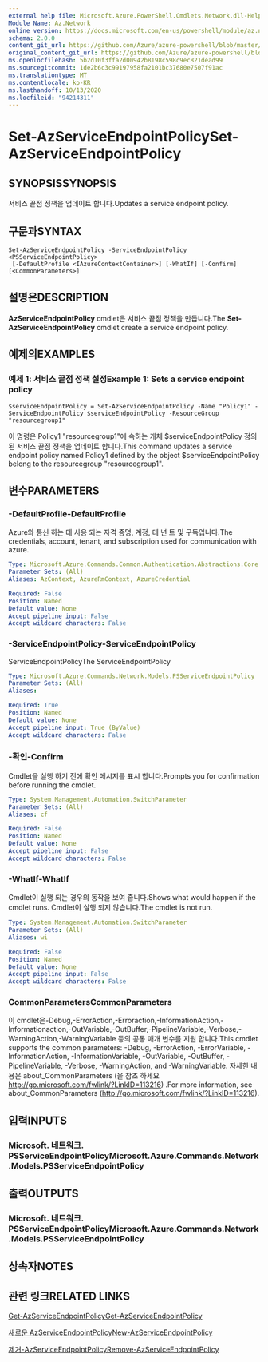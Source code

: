 ```yaml
---
external help file: Microsoft.Azure.PowerShell.Cmdlets.Network.dll-Help.xml
Module Name: Az.Network
online version: https://docs.microsoft.com/en-us/powershell/module/az.network/set-azserviceendpointpolicy
schema: 2.0.0
content_git_url: https://github.com/Azure/azure-powershell/blob/master/src/Network/Network/help/Set-AzServiceEndpointPolicy.md
original_content_git_url: https://github.com/Azure/azure-powershell/blob/master/src/Network/Network/help/Set-AzServiceEndpointPolicy.md
ms.openlocfilehash: 5b2d10f3ffa2d00942b8198c598c9ec821dead99
ms.sourcegitcommit: 1de2b6c3c99197958fa2101bc37680e7507f91ac
ms.translationtype: MT
ms.contentlocale: ko-KR
ms.lasthandoff: 10/13/2020
ms.locfileid: "94214311"
---
```

# <span data-ttu-id="481ad-101">Set-AzServiceEndpointPolicy</span><span class="sxs-lookup"><span data-stu-id="481ad-101">Set-AzServiceEndpointPolicy</span></span>

## <span data-ttu-id="481ad-102">SYNOPSIS</span><span class="sxs-lookup"><span data-stu-id="481ad-102">SYNOPSIS</span></span>
<span data-ttu-id="481ad-103">서비스 끝점 정책을 업데이트 합니다.</span><span class="sxs-lookup"><span data-stu-id="481ad-103">Updates a service endpoint policy.</span></span>

## <span data-ttu-id="481ad-104">구문과</span><span class="sxs-lookup"><span data-stu-id="481ad-104">SYNTAX</span></span>

```
Set-AzServiceEndpointPolicy -ServiceEndpointPolicy <PSServiceEndpointPolicy>
 [-DefaultProfile <IAzureContextContainer>] [-WhatIf] [-Confirm] [<CommonParameters>]
```

## <span data-ttu-id="481ad-105">설명은</span><span class="sxs-lookup"><span data-stu-id="481ad-105">DESCRIPTION</span></span>
<span data-ttu-id="481ad-106">**AzServiceEndpointPolicy** cmdlet은 서비스 끝점 정책을 만듭니다.</span><span class="sxs-lookup"><span data-stu-id="481ad-106">The **Set-AzServiceEndpointPolicy** cmdlet create a service endpoint policy.</span></span>

## <span data-ttu-id="481ad-107">예제의</span><span class="sxs-lookup"><span data-stu-id="481ad-107">EXAMPLES</span></span>

### <span data-ttu-id="481ad-108">예제 1: 서비스 끝점 정책 설정</span><span class="sxs-lookup"><span data-stu-id="481ad-108">Example 1: Sets a service endpoint policy</span></span>
```
$serviceEndpointPolicy = Set-AzServiceEndpointPolicy -Name "Policy1" -ServiceEndpointPolicy $serviceEndpointPolicy -ResourceGroup "resourcegroup1"
```

<span data-ttu-id="481ad-109">이 명령은 Policy1 "resourcegroup1"에 속하는 개체 $serviceEndpointPolicy 정의 된 서비스 끝점 정책을 업데이트 합니다.</span><span class="sxs-lookup"><span data-stu-id="481ad-109">This command updates a service endpoint policy named Policy1 defined by the object $serviceEndpointPolicy belong to the resourcegroup "resourcegroup1".</span></span>

## <span data-ttu-id="481ad-110">변수</span><span class="sxs-lookup"><span data-stu-id="481ad-110">PARAMETERS</span></span>

### <span data-ttu-id="481ad-111">-DefaultProfile</span><span class="sxs-lookup"><span data-stu-id="481ad-111">-DefaultProfile</span></span>
<span data-ttu-id="481ad-112">Azure와 통신 하는 데 사용 되는 자격 증명, 계정, 테 넌 트 및 구독입니다.</span><span class="sxs-lookup"><span data-stu-id="481ad-112">The credentials, account, tenant, and subscription used for communication with azure.</span></span>

```yaml
Type: Microsoft.Azure.Commands.Common.Authentication.Abstractions.Core.IAzureContextContainer
Parameter Sets: (All)
Aliases: AzContext, AzureRmContext, AzureCredential

Required: False
Position: Named
Default value: None
Accept pipeline input: False
Accept wildcard characters: False
```

### <span data-ttu-id="481ad-113">-ServiceEndpointPolicy</span><span class="sxs-lookup"><span data-stu-id="481ad-113">-ServiceEndpointPolicy</span></span>
<span data-ttu-id="481ad-114">ServiceEndpointPolicy</span><span class="sxs-lookup"><span data-stu-id="481ad-114">The ServiceEndpointPolicy</span></span>

```yaml
Type: Microsoft.Azure.Commands.Network.Models.PSServiceEndpointPolicy
Parameter Sets: (All)
Aliases:

Required: True
Position: Named
Default value: None
Accept pipeline input: True (ByValue)
Accept wildcard characters: False
```

### <span data-ttu-id="481ad-115">-확인</span><span class="sxs-lookup"><span data-stu-id="481ad-115">-Confirm</span></span>
<span data-ttu-id="481ad-116">Cmdlet을 실행 하기 전에 확인 메시지를 표시 합니다.</span><span class="sxs-lookup"><span data-stu-id="481ad-116">Prompts you for confirmation before running the cmdlet.</span></span>

```yaml
Type: System.Management.Automation.SwitchParameter
Parameter Sets: (All)
Aliases: cf

Required: False
Position: Named
Default value: None
Accept pipeline input: False
Accept wildcard characters: False
```

### <span data-ttu-id="481ad-117">-WhatIf</span><span class="sxs-lookup"><span data-stu-id="481ad-117">-WhatIf</span></span>
<span data-ttu-id="481ad-118">Cmdlet이 실행 되는 경우의 동작을 보여 줍니다.</span><span class="sxs-lookup"><span data-stu-id="481ad-118">Shows what would happen if the cmdlet runs.</span></span> <span data-ttu-id="481ad-119">Cmdlet이 실행 되지 않습니다.</span><span class="sxs-lookup"><span data-stu-id="481ad-119">The cmdlet is not run.</span></span>

```yaml
Type: System.Management.Automation.SwitchParameter
Parameter Sets: (All)
Aliases: wi

Required: False
Position: Named
Default value: None
Accept pipeline input: False
Accept wildcard characters: False
```

### <span data-ttu-id="481ad-120">CommonParameters</span><span class="sxs-lookup"><span data-stu-id="481ad-120">CommonParameters</span></span>
<span data-ttu-id="481ad-121">이 cmdlet은-Debug,-ErrorAction,-Erroraction,-InformationAction,-Informationaction,-OutVariable,-OutBuffer,-PipelineVariable,-Verbose,-WarningAction,-WarningVariable 등의 공통 매개 변수를 지원 합니다.</span><span class="sxs-lookup"><span data-stu-id="481ad-121">This cmdlet supports the common parameters: -Debug, -ErrorAction, -ErrorVariable, -InformationAction, -InformationVariable, -OutVariable, -OutBuffer, -PipelineVariable, -Verbose, -WarningAction, and -WarningVariable.</span></span> <span data-ttu-id="481ad-122">자세한 내용은 about_CommonParameters (을 참조 하세요 http://go.microsoft.com/fwlink/?LinkID=113216) .</span><span class="sxs-lookup"><span data-stu-id="481ad-122">For more information, see about_CommonParameters (http://go.microsoft.com/fwlink/?LinkID=113216).</span></span>

## <span data-ttu-id="481ad-123">입력</span><span class="sxs-lookup"><span data-stu-id="481ad-123">INPUTS</span></span>

### <span data-ttu-id="481ad-124">Microsoft. 네트워크. PSServiceEndpointPolicy</span><span class="sxs-lookup"><span data-stu-id="481ad-124">Microsoft.Azure.Commands.Network.Models.PSServiceEndpointPolicy</span></span>

## <span data-ttu-id="481ad-125">출력</span><span class="sxs-lookup"><span data-stu-id="481ad-125">OUTPUTS</span></span>

### <span data-ttu-id="481ad-126">Microsoft. 네트워크. PSServiceEndpointPolicy</span><span class="sxs-lookup"><span data-stu-id="481ad-126">Microsoft.Azure.Commands.Network.Models.PSServiceEndpointPolicy</span></span>

## <span data-ttu-id="481ad-127">상속자</span><span class="sxs-lookup"><span data-stu-id="481ad-127">NOTES</span></span>

## <span data-ttu-id="481ad-128">관련 링크</span><span class="sxs-lookup"><span data-stu-id="481ad-128">RELATED LINKS</span></span>

[<span data-ttu-id="481ad-129">Get-AzServiceEndpointPolicy</span><span class="sxs-lookup"><span data-stu-id="481ad-129">Get-AzServiceEndpointPolicy</span></span>](./Get-AzServiceEndpointPolicy.md)

[<span data-ttu-id="481ad-130">새로운 AzServiceEndpointPolicy</span><span class="sxs-lookup"><span data-stu-id="481ad-130">New-AzServiceEndpointPolicy</span></span>](./New-AzServiceEndpointPolicy.md)

[<span data-ttu-id="481ad-131">제거-AzServiceEndpointPolicy</span><span class="sxs-lookup"><span data-stu-id="481ad-131">Remove-AzServiceEndpointPolicy</span></span>](./Remove-AzServiceEndpointPolicy.md)
